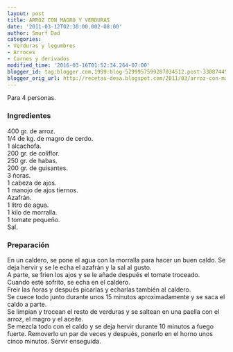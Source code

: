 ```yaml
---
layout: post
title: ARROZ CON MAGRO Y VERDURAS
date: '2011-03-12T02:30:00.002-08:00'
author: Smurf Dad
categories:
- Verduras y legumbres
- Arroces
- Carnes y derivados
modified_time: '2016-03-16T01:52:34.264-07:00'
blogger_id: tag:blogger.com,1999:blog-5299957599287034512.post-3308744579127728013
blogger_orig_url: http://recetas-desa.blogspot.com/2011/03/arroz-con-magro-y-verduras.html
---
```


Para 4 personas.<br /><h3>Ingredientes</h3>400 gr. de arroz.<br />1/4 de kg. de magro de cerdo.<br />1 alcachofa.<br />200 gr. de coliflor.<br />250 gr. de habas.<br />200 gr. de guisantes.<br />3 ñoras.<br />1 cabeza de ajos.<br />1 manojo de ajos tiernos.<br />Azafrán.<br />1 litro de agua.<br />1 kilo de morralla.<br />1 tomate pequeño.<br />Sal.<br /><h3>Preparación</h3>En un caldero, se pone el agua con la morralla para hacer un buen caldo. Se deja hervir y se le echa el azafrán y la sal al gusto.<br />A parte, se frien los ajos y se le añade después el tomate troceado.<br />Cuando esté sofrito, se echa en el caldero.<br />Freir las ñoras y después picarlas y echarlas también al caldero.<br />Se cuece todo junto durante unos 15 minutos aproximadamente y se saca el caldo a parte.<br />Se limpian y trocean el resto de verduras y se saltean en una paella con el arroz, el magro y el aceite.<br />Se mezcla todo con el caldo y se deja hervir durante 10 minutos a fuego fuerte. Removerlo un par de veces y después, ponerlo en el horno unos cinco minutos. Servir enseguida.